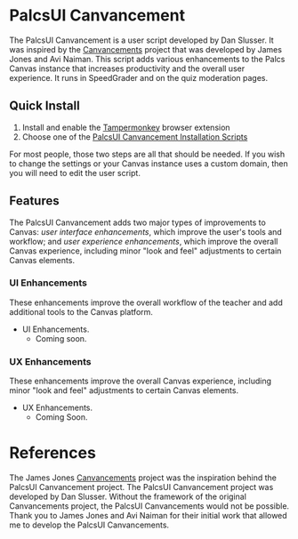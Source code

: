 # PalcsUI Canvancement
The PalcsUI Canvancement is a user script developed by Dan Slusser. It was inspired by the [Canvancements](https://github.com/jamesjonesmath/canvancement) project that was developed by James Jones​ and Avi Naiman. This script adds various enhancements to the Palcs Canvas instance that increases productivity and the overall user experience. It runs in SpeedGrader and on the quiz moderation pages.

## Quick Install
1. Install and enable the [Tampermonkey](http://tampermonkey.net/) browser extension
2. Choose one of the [PalcsUI Canvancement Installation Scripts](install)

For most people, those two steps are all that should be needed. If you wish to change the settings or your Canvas instance uses a custom domain, then you will need to edit the user script.

## Features
The PalcsUI Canvancement adds two major types of improvements to Canvas: *user interface enhancements*, which improve the user's tools and workflow; and *user experience enhancements*, which improve the overall Canvas experience, including minor "look and feel" adjustments to certain Canvas elements.

### UI Enhancements
These enhancements improve the overall workflow of the teacher and add additional tools to the Canvas platform.

* UI Enhancements.
    * Coming soon.

### UX Enhancements
These enhancements improve the overall Canvas experience, including minor "look and feel" adjustments to certain Canvas elements.

* UX Enhancements.
    * Coming Soon.

# References
The James Jones [Canvancements](https://github.com/jamesjonesmath/canvancement) project was the inspiration behind the PalcsUI Canvancement project. The PalcsUI Canvancement project was developed by Dan Slusser. Without the framework of the original Canvancements project, the PalcsUI Canvancements would not be possible. Thank you to James Jones and Avi Naiman for their initial work that allowed me to develop the PalcsUI Canvancements.
